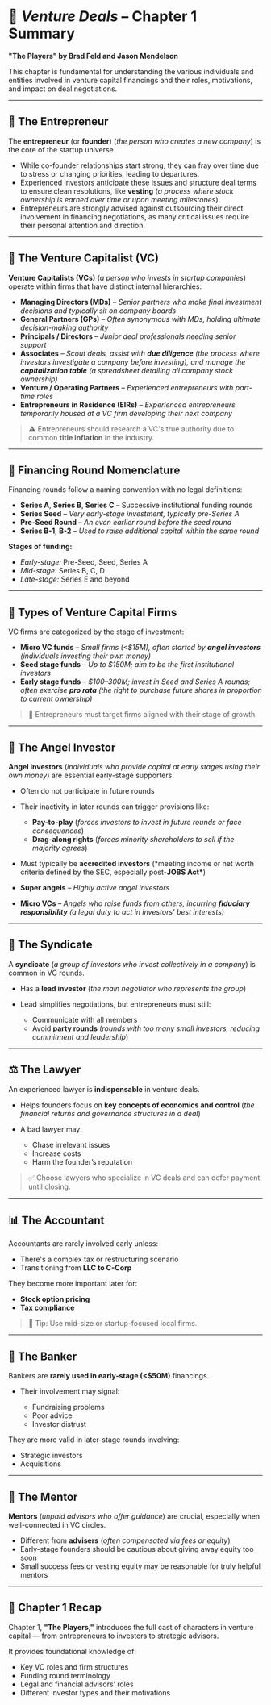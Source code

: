 # 📘 _Venture Deals_ – Chapter 1 Summary

**"The Players" by Brad Feld and Jason Mendelson**

This chapter is fundamental for understanding the various individuals and entities involved in venture capital financings and their roles, motivations, and impact on deal negotiations.

---

## 👤 The Entrepreneur

The **entrepreneur** (or **founder**) (_the person who creates a new company_) is the core of the startup universe.

- While co-founder relationships start strong, they can fray over time due to stress or changing priorities, leading to departures.
- Experienced investors anticipate these issues and structure deal terms to ensure clean resolutions, like **vesting** (_a process where stock ownership is earned over time or upon meeting milestones_).
- Entrepreneurs are strongly advised against outsourcing their direct involvement in financing negotiations, as many critical issues require their personal attention and direction.

---

## 💼 The Venture Capitalist (VC)

**Venture Capitalists (VCs)** (_a person who invests in startup companies_) operate within firms that have distinct internal hierarchies:

- **Managing Directors (MDs)** – _Senior partners who make final investment decisions and typically sit on company boards_
- **General Partners (GPs)** – _Often synonymous with MDs, holding ultimate decision-making authority_
- **Principals / Directors** – _Junior deal professionals needing senior support_
- **Associates** – _Scout deals, assist with **due diligence** (the process where investors investigate a company before investing), and manage the **capitalization table** (a spreadsheet detailing all company stock ownership)_
- **Venture / Operating Partners** – _Experienced entrepreneurs with part-time roles_
- **Entrepreneurs in Residence (EIRs)** – _Experienced entrepreneurs temporarily housed at a VC firm developing their next company_

> ⚠️ Entrepreneurs should research a VC's true authority due to common **title inflation** in the industry.

---

## 💸 Financing Round Nomenclature

Financing rounds follow a naming convention with no legal definitions:

- **Series A**, **Series B**, **Series C** – Successive institutional funding rounds
- **Series Seed** – _Very early-stage investment, typically pre-Series A_
- **Pre-Seed Round** – _An even earlier round before the seed round_
- **Series B-1**, **B-2** – _Used to raise additional capital within the same round_

**Stages of funding:**

- _Early-stage:_ Pre-Seed, Seed, Series A
- _Mid-stage:_ Series B, C, D
- _Late-stage:_ Series E and beyond

---

## 🏢 Types of Venture Capital Firms

VC firms are categorized by the stage of investment:

- **Micro VC funds** – _Small firms (<\$15M), often started by **angel investors** (individuals investing their own money)_
- **Seed stage funds** – _Up to \$150M; aim to be the first institutional investors_
- **Early stage funds** – _\$100–300M; invest in Seed and Series A rounds; often exercise **pro rata** (the right to purchase future shares in proportion to current ownership)_

> 🎯 Entrepreneurs must target firms aligned with their stage of growth.

---

## 👼 The Angel Investor

**Angel investors** (_individuals who provide capital at early stages using their own money_) are essential early-stage supporters.

- Often do not participate in future rounds
- Their inactivity in later rounds can trigger provisions like:

  - **Pay-to-play** (_forces investors to invest in future rounds or face consequences_)
  - **Drag-along rights** (_forces minority shareholders to sell if the majority agrees_)

- Must typically be **accredited investors** (\*meeting income or net worth criteria defined by the SEC, especially post-**JOBS Act\***)
- **Super angels** – _Highly active angel investors_
- **Micro VCs** – _Angels who raise funds from others, incurring **fiduciary responsibility** (a legal duty to act in investors' best interests)_

---

## 🤝 The Syndicate

A **syndicate** (_a group of investors who invest collectively in a company_) is common in VC rounds.

- Has a **lead investor** (_the main negotiator who represents the group_)
- Lead simplifies negotiations, but entrepreneurs must still:

  - Communicate with all members
  - Avoid **party rounds** (_rounds with too many small investors, reducing commitment and leadership_)

---

## ⚖️ The Lawyer

An experienced lawyer is **indispensable** in venture deals.

- Helps founders focus on **key concepts of economics and control** (_the financial returns and governance structures in a deal_)
- A bad lawyer may:

  - Chase irrelevant issues
  - Increase costs
  - Harm the founder’s reputation

> ✅ Choose lawyers who specialize in VC deals and can defer payment until closing.

---

## 📊 The Accountant

Accountants are rarely involved early unless:

- There's a complex tax or restructuring scenario
- Transitioning from **LLC to C-Corp**

They become more important later for:

- **Stock option pricing**
- **Tax compliance**

> 📍 Tip: Use mid-size or startup-focused local firms.

---

## 🏦 The Banker

Bankers are **rarely used in early-stage (<\$50M)** financings.

- Their involvement may signal:

  - Fundraising problems
  - Poor advice
  - Investor distrust

They are more valid in later-stage rounds involving:

- Strategic investors
- Acquisitions

---

## 🧓 The Mentor

**Mentors** (_unpaid advisors who offer guidance_) are crucial, especially when well-connected in VC circles.

- Different from **advisers** (_often compensated via fees or equity_)
- Early-stage founders should be cautious about giving away equity too soon
- Small success fees or vesting equity may be reasonable for truly helpful mentors

---

## 🧾 Chapter 1 Recap

Chapter 1, **"The Players,"** introduces the full cast of characters in venture capital — from entrepreneurs to investors to strategic advisors.

It provides foundational knowledge of:

- Key VC roles and firm structures
- Funding round terminology
- Legal and financial advisors’ roles
- Different investor types and their motivations
